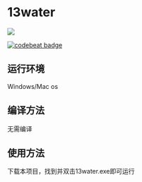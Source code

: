 # 13water
![](https://img.shields.io/badge/language-python-red.svg)

[![codebeat badge](https://codebeat.co/badges/a9c07cfe-52ac-4e47-9191-a6956f6f3162)](https://codebeat.co/projects/github-com-lylinyi-13water-master)
## 运行环境
Windows/Mac os
## 编译方法
无需编译
## 使用方法
下载本项目，找到并双击13water.exe即可运行